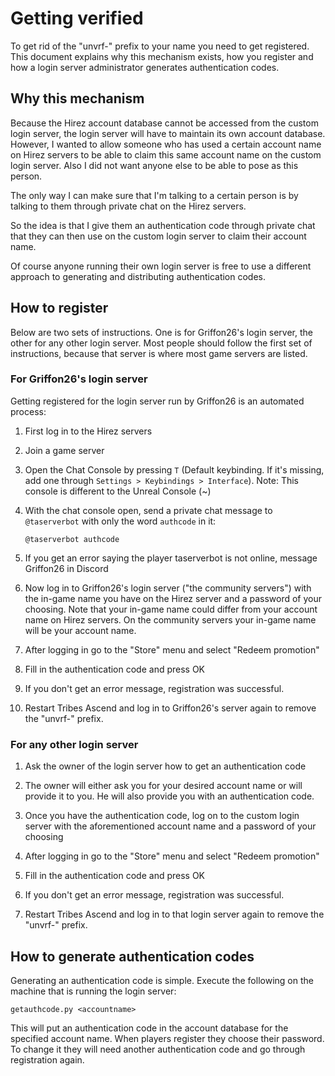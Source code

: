 # Getting verified

To get rid of the "unvrf-" prefix to your name you need to get registered.
This document explains why this mechanism exists, how you register and how
a login server administrator generates authentication codes.

## Why this mechanism

Because the Hirez account database cannot be accessed from the custom login
server, the login server will have to maintain its own account database.
However, I wanted to allow someone who has used a certain account name on Hirez 
servers to be able to claim this same account name on the custom login server.
Also I did not want anyone else to be able to pose as this person. 

The only way I can make sure that I'm talking to a certain person is by
talking to them through private chat on the Hirez servers.

So the idea is that I give them an authentication code through private chat 
that they can then use on the custom login server to claim their account name.

Of course anyone running their own login server is free to use a different
approach to generating and distributing authentication codes.

## How to register

Below are two sets of instructions. One is for Griffon26's login server, the other
for any other login server. Most people should follow the first set of instructions,
because that server is where most game servers are listed. 

### For Griffon26's login server

Getting registered for the login server run by Griffon26 is an automated process:

1. First log in to the Hirez servers

2. Join a game server

3. Open the Chat Console by pressing `T` (Default keybinding. If it's missing, add one through
   `Settings > Keybindings > Interface`). Note: This console is different to the
   Unreal Console (~)

4. With the chat console open, send a private chat message to `@taserverbot` with only the word `authcode` in it:

   `@taserverbot authcode`

5. If you get an error saying the player taserverbot is not online,
   message Griffon26 in Discord
   
6. Now log in to Griffon26's login server ("the community servers") with the in-game
   name you have on the Hirez server and a password of your choosing. Note that your
   in-game name could differ from your account name on Hirez servers. On the community
   servers your in-game name will be your account name.

7. After logging in go to the "Store" menu and select "Redeem promotion"

8. Fill in the authentication code and press OK

9. If you don't get an error message, registration was successful.

10. Restart Tribes Ascend and log in to Griffon26's server again to remove the "unvrf-" prefix.

### For any other login server

1. Ask the owner of the login server how to get an authentication code

2. The owner will either ask you for your desired account name or will provide
   it to you. He will also provide you with an authentication code. 

3. Once you have the authentication code, log on to the custom login server
   with the aforementioned account name and a password of your choosing

4. After logging in go to the "Store" menu and select "Redeem promotion"

5. Fill in the authentication code and press OK

6. If you don't get an error message, registration was successful.

7. Restart Tribes Ascend and log in to that login server again to remove the "unvrf-" prefix.
   
## How to generate authentication codes

Generating an authentication code is simple. Execute the following on the
machine that is running the login server:
 
    getauthcode.py <accountname>
 
This will put an authentication code in the account database for the specified
account name. When players register they choose their password. To change it
they will need another authentication code and go through registration again.
